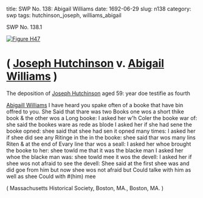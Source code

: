 title: SWP No. 138: Abigail Williams
date: 1692-06-29
slug: n138
category: swp
tags: hutchinson_joseph, williams_abigail




<div markdown class="doc" id="n138.1">

<div class="doc_id">SWP No. 138.1</div>



<span markdown class="figure">[![Figure H47](archives/MassHist/gifs/H47.gif)](archives/MassHist/large/H47.jpg)</span>


# ( [Joseph Hutchinson](/tag/hutchinson_joseph.html) v. [Abigail Williams](/tag/williams_abigail.html) )

The deposition of [Joseph Hutchinson](/tag/hutchinson_joseph.html) aged 59: year doe testifie as fourth

[Abigaill Williams](/tag/williams_abigail.html) I have heard you spake often of a booke that have bin offred to you. She Said that thare was two Books one wos a short thike book & the other wos a Long booke: I asked her w'h Coler the booke war of: she said the bookes ware as rede as blode I asked her if she had sene the booke opned: shee said that shee had sen it opned many times: I asked her if shee did see any Ritinge in the in the booke: shee said thar wos many lins Riten & at the end of Evary line thar wos a seall: I asked her whoe brought the booke to her: shee towld me that it was the blacke man I asked her whoe the blacke man was: shee towld mee it wos the devell: I asked her if shee wos not afraid to see the devell: Shee said at the first shee was and did goe from him but now shee wos not afraid but Could talke with him as well as shee Could with #(him) mee

( Massachusetts Historical Society, Boston, MA., Boston, MA. )


</div>

